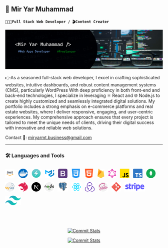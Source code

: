 ## 🤖 Mir Yar Muhammad

**`🧑🏻‍💻Full Stack Web Developer / 🎬Content Creater`**

![My_Info](./imgs/github_devBaanner.png)

👉As a seasoned full-stack web developer, I excel in crafting sophisticated websites, intuitive dashboards, and robust content management systems (CMS), particularly WordPress With deep proficiency in both front-end and back-end technologies, I specialize in leveraging ⚛️ React and 🌐 Node.js to create highly customized and seamlessly integrated digital solutions. My portfolio includes a strong emphasis on e-commerce platforms and real estate websites, where I deliver responsive, engaging, and user-centric experiences. My comprehensive approach ensures that every project is tailored to meet the unique needs of clients, driving their digital success with innovative and reliable web solutions.

Contact 📧: <a href="mailto:miryarmt.business@gmail.com">miryarmt.business@gmail.com </a>

---

### 🛠️ Languages and Tools

<p align="left"> 
 <img  src="./imgs/skills/AWS.png" alt="AWS Cloud Logo" height="30px" style="padding-right: 8px;padding-top: 10px;">
 <img  src="./imgs/skills/docker.png" alt="Docker Logo" height="30px" style="padding-right: 8px;padding-top: 10px;">
 <img  src="./imgs/skills/chakra ui.png" alt="Chackra UI Logo" height="30px" style="padding-right: 8px;padding-top: 10px;">
 <img  src="./imgs/skills/mui.png" alt="MUI Logo" height="30px" style="padding-right: 8px;padding-top: 10px;">
 <img  src="./imgs/skills/bootstrap.png" alt="Bootstrap Logo" height="30px" style="padding-right: 8px;padding-top: 10px;">
 <img  src="./imgs/skills/css-3.png" alt="CSS Logo" height="30px" style="padding-right: 8px;padding-top: 10px;">
 <img  src="./imgs/skills/html.png" alt="HTML Logo" height="30px" style="padding-right: 8px;padding-top: 10px;">
 <img  src="./imgs/skills/firebase.png" alt="Firebase Logo" height="30px" style="padding-right: 8px;padding-top: 10px;">
 <img  src="./imgs/skills/graphql.png" alt="Graphql Logo" height="30px" style="padding-right: 8px;padding-top: 10px;">
 <img  src="./imgs/skills/js.png" alt="Javascript Logo" height="30px" style="padding-right: 8px;padding-top: 10px;">
 <img  src="./imgs/skills/typescript.png" alt="Typescript Logo" height="30px" style="padding-right: 8px;padding-top: 10px;">
 <img  src="./imgs/skills/mongodb.png" alt="Mongodb Logo" height="30px" style="padding-right: 8px;padding-top: 10px;">
 <img  src="./imgs/skills/mysql.png" alt="Mysql Logo" height="30px" style="padding-right: 8px;padding-top: 10px;">
 <img  src="./imgs/skills/Nest.js.png" alt="NestJs Logo" height="30px" style="padding-right: 8px;padding-top: 10px;">
 <img  src="./imgs/skills/next.png" alt="NextJs Logo" height="30px" style="padding-right: 8px;padding-top: 10px;">
 <img  src="./imgs/skills/nodejs.png" alt="NodeJs Logo" height="30px" style="padding-right: 8px;padding-top: 10px;">
 <img  src="./imgs/skills/postgresql.png" alt="Postgresql Logo" height="30px" style="padding-right: 8px;padding-top: 10px;">
 <img  src="./imgs/skills/ReactJs.png" alt="React Logo" height="30px" style="padding-right: 8px;padding-top: 10px;">
 <img  src="./imgs/skills/redux.png" alt="Redux Logo" height="30px" style="padding-right: 8px;padding-top: 10px;">
 <img  src="./imgs/skills/sass.png" alt="SASS Logo" height="30px" style="padding-right: 8px;padding-top: 10px;">
 <img  src="./imgs/skills/social.png" alt="Git Version Control Logo" height="30px" style="padding-right: 8px;padding-top: 10px;">
 <img  src="./imgs/skills/stripe.png" alt="Stripe Payment Logo" height="30px" style="padding-right: 8px;padding-top: 10px;">
 <img  src="./imgs/skills/tailwind-css.png" alt="Tailwind Css Logo" height="30px" style="padding-right: 8px;padding-top: 10px;">
</p>
<br/>

#

<div align="center">

[![Commit Stats](https://github-readme-activity-graph.vercel.app/graph?username=Yarmuhammadtalpur&theme=github&days=14)](https://github.com/Yarmuhammadtalpur#gh-light-mode-only)

[![Commit Stats](https://github-readme-activity-graph.vercel.app/graph?username=Yarmuhammadtalpur&theme=react-dark&days=14)](https://github.com/Yarmuhammadtalpur#gh-dark-mode-only)

## </div>
